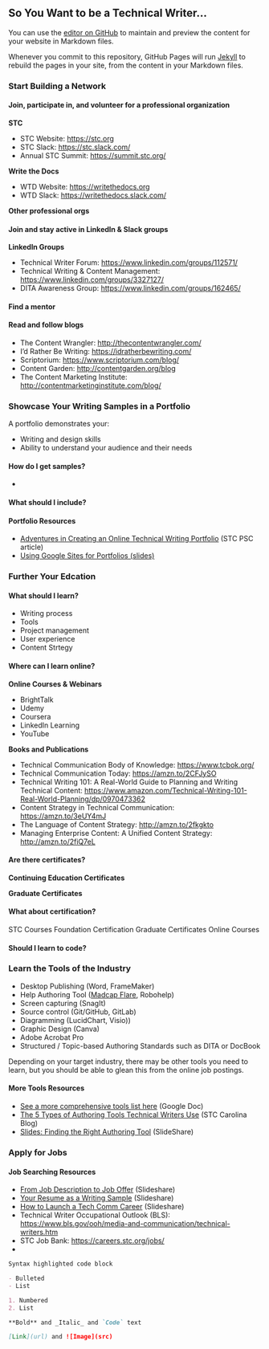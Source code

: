 ## So You Want to be a Technical Writer...

You can use the [editor on GitHub](https://github.com/christinamayr/become-a-technical-writer/edit/gh-pages/index.md) to maintain and preview the content for your website in Markdown files.

Whenever you commit to this repository, GitHub Pages will run [Jekyll](https://jekyllrb.com/) to rebuild the pages in your site, from the content in your Markdown files.

### Start Building a Network
#### Join, participate in, and volunteer for a professional organization

**STC**
- STC Website: https://stc.org
- STC Slack: https://stc.slack.com/ 
- Annual STC Summit: https://summit.stc.org/ 

**Write the Docs**
- WTD Website: https://writethedocs.org
- WTD Slack: https://writethedocs.slack.com/ 

**Other professional orgs**

#### Join and stay active in LinkedIn & Slack groups

**LinkedIn Groups**
- Technical Writer Forum: https://www.linkedin.com/groups/112571/
- Technical Writing & Content Management: https://www.linkedin.com/groups/3327127/ 
- DITA Awareness Group: https://www.linkedin.com/groups/162465/

#### Find a mentor

#### Read and follow blogs
- The Content Wrangler: http://thecontentwrangler.com/
- I’d Rather Be Writing: https://idratherbewriting.com/ 
- Scriptorium: https://www.scriptorium.com/blog/
- Content Garden: http://contentgarden.org/blog
- The Content Marketing Institute: http://contentmarketinginstitute.com/blog/

### Showcase Your Writing Samples in a Portfolio 
A portfolio demonstrates your:
- Writing and design skills
- Ability to understand your audience and their needs

#### How do I get samples? 
- 

#### What should I include?

#### Portfolio Resources
- [Adventures in Creating an Online Technical Writing Portfolio](https://www.stc-psc.org/my-adventures-in-creating-an-online-writing-portfolio/) (STC PSC article)
- [Using Google Sites for Portfolios (slides)](https://docs.google.com/presentation/d/1OAmgFyAWdbjvcpF0SPIX8HCZuUnqqxs9k3Tn8LOKHl4/edit?usp=sharing)

### Further Your Edcation
#### What should I learn?
- Writing process
- Tools
- Project management 
- User experience
- Content Strtegy

#### Where can I learn online?

**Online Courses & Webinars**
- BrightTalk
- Udemy
- Coursera
- LinkedIn Learning
- YouTube

**Books and Publications**
- Technical Communication Body of Knowledge: https://www.tcbok.org/ 
- Technical Communication Today: https://amzn.to/2CFJySO 
- Technical Writing 101: A Real-World Guide to Planning and Writing Technical Content: https://www.amazon.com/Technical-Writing-101-Real-World-Planning/dp/0970473362 
- Content Strategy in Technical Communication: https://amzn.to/3eUY4mJ 
- The Language of Content Strategy: http://amzn.to/2fkgkto 
- Managing Enterprise Content: A Unified Content Strategy: http://amzn.to/2fiQ7eL 

#### Are there certificates?
**Continuing Education Certificates**

**Graduate Certificates**

#### What about certification?
STC Courses
Foundation Certification
Graduate Certificates
Online Courses

#### Should I learn to code?

### Learn the Tools of the Industry 
- Desktop Publishing (Word, FrameMaker)
- Help Authoring Tool ([Madcap Flare](https://www.madcapsoftware.com/services/paid-training/schedule/), Robohelp)
- Screen capturing (SnagIt)
- Source control (Git/GitHub, GitLab) 
- Diagramming (LucidChart, Visio))
- Graphic Design (Canva)
- Adobe Acrobat Pro
- Structured / Topic-based Authoring Standards such as DITA or DocBook

Depending on your target industry, there may be other tools you need to learn, but you should be able to glean this from the online job postings. 

#### More Tools Resources
- [See a more comprehensive tools list here](https://docs.google.com/document/d/1P_UyBwplQtQjJfD1jiY_Jt89s9Rm3vVNHVuyWu_LqcY/edit?usp=sharing) (Google Doc)
- [The 5 Types of Authoring Tools Technical Writers Use](https://www.stc-carolina.org/2018/11/21/the-5-types-of-authoring-tools-technical-writers-use/) (STC Carolina Blog)
- [Slides: Finding the Right Authoring Tool](https://www.slideshare.net/CarolinaChapterSTC/finding-the-right-authoring-tool) (SlideShare)

### Apply for Jobs 

#### Job Searching Resources
- [From Job Description to Job Offer](https://www.slideshare.net/CarolinaChapterSTC/from-job-description-to-job-offer-a-hiring-managers-journey) (Slideshare)
- [Your Resume as a Writing Sample](https://www.slideshare.net/CarolinaChapterSTC/resume-work-samplecareerday2018-1) (Slideshare)
- [How to Launch a Tech Comm Career](https://www.slideshare.net/CarolinaChapterSTC/stc-carolina-career-day-2018-how-to-find-a-job-presentation) (Slideshare)
- Technical Writer Occupational Outlook (BLS): https://www.bls.gov/ooh/media-and-communication/technical-writers.htm 
- STC Job Bank: https://careers.stc.org/jobs/ 
- 

```markdown
Syntax highlighted code block

- Bulleted
- List

1. Numbered
2. List

**Bold** and _Italic_ and `Code` text

[Link](url) and ![Image](src)
```
